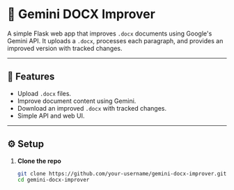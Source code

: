 # 📄 Gemini DOCX Improver

A simple Flask web app that improves `.docx` documents using Google's Gemini API. It uploads a `.docx`, processes each paragraph, and provides an improved version with tracked changes.

---

## 🚀 Features

- Upload `.docx` files.
- Improve document content using Gemini.
- Download an improved `.docx` with tracked changes.
- Simple API and web UI.

---

## ⚙️ Setup

1. **Clone the repo**  
   ```bash
   git clone https://github.com/your-username/gemini-docx-improver.git
   cd gemini-docx-improver